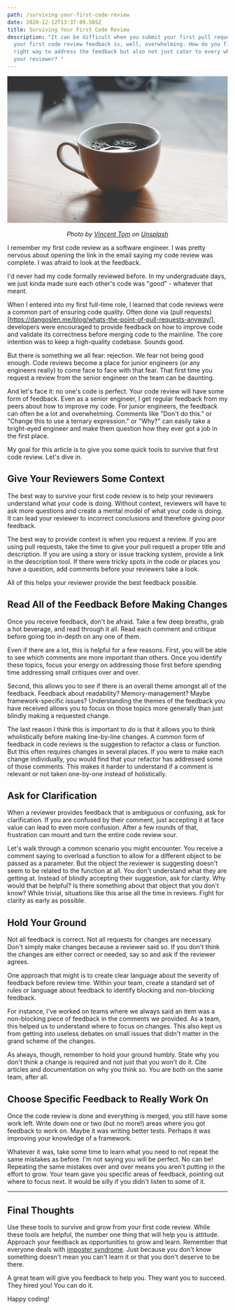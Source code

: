 ```yaml
---
path: /surviving-your-first-code-review
date: 2020-12-12T13:37:09.505Z
title: Surviving Your First Code Review
description: "It can be difficult when you submit your first pull request and
  your first code review feedback is, well, overwhelming. How do you find the
  right way to address the feedback but also not just cater to every whim of
  your reviewer? "
---
```

![](../assets/vincent-tom-8yrjq0srdro-unsplash.jpg)

<center><i>

Photo by [Vincent Tom](https://unsplash.com/@vince_t?utm_source=unsplash&utm_medium=referral&utm_content=creditCopyText) on [Unsplash](https://unsplash.com/s/photos/warmth?utm_source=unsplash&utm_medium=referral&utm_content=creditCopyText)

</i></center>

I remember my first code review as a software engineer. I was pretty nervous about opening the link in the email saying my code review was complete. I was afraid to look at the feedback.

I'd never had my code formally reviewed before. In my undergraduate days, we just kinda made sure each other's code was "good" - whatever that meant.

When I entered into my first full-time role, I learned that code reviews were a common part of ensuring code quality. Often done via (pull requests)\[https://dangoslen.me/blog/whats-the-point-of-pull-requests-anyway/], developers were encouraged to provide feedback on how to improve code and validate its correctness before merging code to the mainline. The core intention was to keep a high-quality codebase.
Sounds good.

But there is something we all fear: rejection. We fear not being good enough. Code reviews become a place for junior engineers (or any engineers really) to come face to face with that fear. That first time you request a review from the senior engineer on the team can be daunting.

And let's face it: no one's code is perfect. Your code review will have some form of feedback. Even as a senior engineer, I get regular feedback from my peers about how to improve my code. For junior engineers, the feedback can often be a lot and overwhelming. Comments like "Don't do this." or "Change this to use a ternary expression." or "Why?" can easily take a bright-eyed engineer and make them question how they ever got a job in the first place.

My goal for this article is to give you some quick tools to survive that first code review. Let's dive in.

## Give Your Reviewers Some Context

The best way to survive your first code review is to help your reviewers understand what your code is doing. Without context, reviewers will have to ask more questions and create a mental model of what your code is doing. It can lead your reviewer to incorrect conclusions and therefore giving poor feedback.

The best way to provide context is when you request a review. If you are using pull requests, take the time to give your pull request a proper title and description. If you are using a story or issue tracking system, provide a link in the description tool. If there were tricky spots in the code or places you have a question, add comments before your reviewers take a look. 

All of this helps your reviewer provide the best feedback possible.

## Read All of the Feedback Before Making Changes

Once you receive feedback, don't be afraid. Take a few deep breaths, grab a hot beverage, and read through it all. Read each comment and critique before going too in-depth on any one of them.

Even if there are a lot, this is helpful for a few reasons. First, you will be able to see which comments are more important than others. Once you identify these topics, focus your energy on addressing those first before spending time addressing small critiques over and over.

Second, this allows you to see if there is an overall theme amongst all of the feedback. Feedback about readability? Memory-management? Maybe framework-specific issues? Understanding the themes of the feedback you have received allows you to focus on those topics more generally than just blindly making a requested change.

The last reason I think this is important to do is that it allows you to think wholistically before making line-by-line changes. A common form of feedback in code reviews is the suggestion to refactor a class or function. But this often requires changes in several places. If you were to make each change individually, you would find that your refactor has addressed some of those comments. This makes it harder to understand if a comment is relevant or not taken one-by-one instead of holistically.

## Ask for Clarification

When a reviewer provides feedback that is ambiguous or confusing, ask for clarification. If you are confused by their comment, just accepting it at face value can lead to even more confusion. After a few rounds of that, frustration can mount and turn the entire code review sour.

Let's walk through a common scenario you might encounter. You receive a comment saying to overload a function to allow for a different object to be passed as a parameter. But the object the reviewer is suggesting doesn't seem to be related to the function at all. You don't understand what they are getting at. Instead of blindly accepting their suggestion, ask for clarity. Why would that be helpful? Is there something about that object that you don't know? While trivial, situations like this arise all the time in reviews. Fight for clarity as early as possible.

## Hold Your Ground

Not all feedback is correct. Not all requests for changes are necessary. Don't simply make changes because a reviewer said so. If you don't think the changes are either correct or needed, say so and ask if the reviewer agrees.

One approach that might is to create clear language about the severity of feedback before review time. Within your team, create a standard set of rules or language about feedback to identify blocking and non-blocking feedback. 

For instance, I've worked on teams where we always said an item was a non-blocking piece of feedback in the comments we provided. As a team, this helped us to understand where to focus on changes. This also kept us from getting into useless debates on small issues that didn't matter in the grand scheme of the changes.

As always, though, remember to hold your ground humbly. State why you don't think a change is required and not just that you won't do it. Cite articles and documentation on why you think so. You are both on the same team, after all.

## Choose Specific Feedback to Really Work On

Once the code review is done and everything is merged, you still have some work left. Write down one or two (but no more!) areas where you got feedback to work on. Maybe it was writing better tests. Perhaps it was improving your knowledge of a framework.

Whatever it was, take some time to learn what you need to not repeat the same mistakes as before. I'm not saying you will be perfect. No can be! Repeating the same mistakes over and over means you aren't putting in the effort to grow. Your team gave you specific areas of feedback, pointing out where to focus next. It would be silly if you didn't listen to some of it.

- - -

## Final Thoughts

Use these tools to survive and grow from your first code review. While these tools are helpful, the number one thing that will help you is attitude. Approach your feedback as opportunities to grow and learn. Remember that everyone deals with [imposter syndrome](https://plantae.org/combatting-the-impostor-syndrome-in-academic-science-you-probably-are-as-smart-as-they-think/). Just because you don't know something doesn't mean you can't learn it or that you don't deserve to be there.

A great team will give you feedback to help you. They want you to succeed. They hired you! You can do it.

Happy coding!